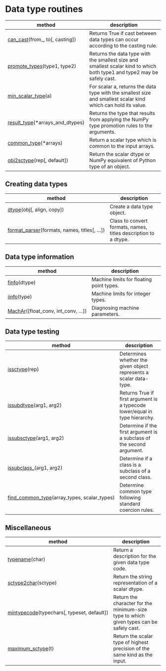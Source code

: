 # Data type routines

method | description
---|---
[can_cast](https://numpy.org/devdocs/reference/generated/numpy.can_cast.html#numpy.can_cast)(from_, to[, casting]) | Returns True if cast between data types can occur according to the casting rule.
[promote_types](https://numpy.org/devdocs/reference/generated/numpy.promote_types.html#numpy.promote_types)(type1, type2) | Returns the data type with the smallest size and smallest scalar kind to which both type1 and type2 may be safely cast.
[min_scalar_type](https://numpy.org/devdocs/reference/generated/numpy.min_scalar_type.html#numpy.min_scalar_type)(a) | For scalar a, returns the data type with the smallest size and smallest scalar kind which can hold its value.
[result_type](https://numpy.org/devdocs/reference/generated/numpy.result_type.html#numpy.result_type)(*arrays_and_dtypes) | Returns the type that results from applying the NumPy type promotion rules to the arguments.
[common_type](https://numpy.org/devdocs/reference/generated/numpy.common_type.html#numpy.common_type)(\*arrays) | Return a scalar type which is common to the input arrays.
[obj2sctype](https://numpy.org/devdocs/reference/generated/numpy.obj2sctype.html#numpy.obj2sctype)(rep[, default]) | Return the scalar dtype or NumPy equivalent of Python type of an object.

## Creating data types

method | description
---|---
[dtype](https://numpy.org/devdocs/reference/generated/numpy.dtype.html#numpy.dtype)(obj[, align, copy]) | Create a data type object.
[format_parser](https://numpy.org/devdocs/reference/generated/numpy.format_parser.html#numpy.format_parser)(formats, names, titles[, …]) | Class to convert formats, names, titles description to a dtype.

## Data type information

method | description
---|---
[finfo](https://numpy.org/devdocs/reference/generated/numpy.finfo.html#numpy.finfo)(dtype) | Machine limits for floating point types.
[iinfo](https://numpy.org/devdocs/reference/generated/numpy.iinfo.html#numpy.iinfo)(type) | Machine limits for integer types.
[MachAr](https://numpy.org/devdocs/reference/generated/numpy.MachAr.html#numpy.MachAr)([float_conv, int_conv, …]) | Diagnosing machine parameters.

## Data type testing

method | description
---|---
[issctype](https://numpy.org/devdocs/reference/generated/numpy.issctype.html#numpy.issctype)(rep) | Determines whether the given object represents a scalar data-type.
[issubdtype](https://numpy.org/devdocs/reference/generated/numpy.issubdtype.html#numpy.issubdtype)(arg1, arg2) | Returns True if first argument is a typecode lower/equal in type hierarchy.
[issubsctype](https://numpy.org/devdocs/reference/generated/numpy.issubsctype.html#numpy.issubsctype)(arg1, arg2) | Determine if the first argument is a subclass of the second argument.
[issubclass_](https://numpy.org/devdocs/reference/generated/numpy.issubclass_.html#numpy.issubclass_)(arg1, arg2) | Determine if a class is a subclass of a second class.
[find_common_type](https://numpy.org/devdocs/reference/generated/numpy.find_common_type.html#numpy.find_common_type)(array_types, scalar_types) | Determine common type following standard coercion rules.

## Miscellaneous

method | description
---|---
[typename](https://numpy.org/devdocs/reference/generated/numpy.typename.html#numpy.typename)(char) | Return a description for the given data type code.
[sctype2char](https://numpy.org/devdocs/reference/generated/numpy.sctype2char.html#numpy.sctype2char)(sctype) | Return the string representation of a scalar dtype.
[mintypecode](https://numpy.org/devdocs/reference/generated/numpy.mintypecode.html#numpy.mintypecode)(typechars[, typeset, default]) | Return the character for the minimum-size type to which given types can be safely cast.
[maximum_sctype](https://numpy.org/devdocs/reference/generated/numpy.maximum_sctype.html#numpy.maximum_sctype)(t) | Return the scalar type of highest precision of the same kind as the input.